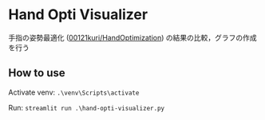 # Hand Opti Visualizer

手指の姿勢最適化 ([00121kuri/HandOptimization](https://github.com/00121kuri/HandOptimization)) の結果の比較，グラフの作成を行う

## How to use

Activate venv: `.\venv\Scripts\activate`

Run: `streamlit run .\hand-opti-visualizer.py`
